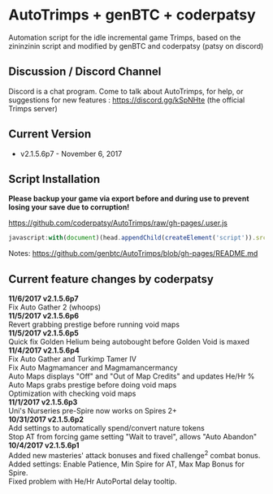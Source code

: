 # AutoTrimps + genBTC + coderpatsy
Automation script for the idle incremental game Trimps, based on the zininzinin script and modified by genBTC and coderpatsy (patsy on discord)<br />

## Discussion / Discord Channel
Discord is a chat program. Come to talk about AutoTrimps, for help, or suggestions for new features : https://discord.gg/kSpNHte (the official Trimps server)

## Current Version
- v2.1.5.6p7 - November 6, 2017

## Script Installation
**Please backup your game via export before and during use to prevent losing your save due to corruption!**

https://github.com/coderpatsy/AutoTrimps/raw/gh-pages/.user.js

```js
javascript:with(document)(head.appendChild(createElement('script')).src='https://coderpatsy.github.io/AutoTrimps/AutoTrimps2.js')._
```

Notes: https://github.com/genbtc/AutoTrimps/blob/gh-pages/README.md

## Current feature changes by coderpatsy
**11/6/2017 v2.1.5.6p7**
<br>Fix Auto Gather 2 (whoops)
<br>**11/5/2017 v2.1.5.6p6**
<br>Revert grabbing prestige before running void maps
<br>**11/5/2017 v2.1.5.6p5**
<br>Quick fix Golden Helium being autobought before Golden Void is maxed
<br>**11/4/2017 v2.1.5.6p4**
<br>Fix Auto Gather and Turkimp Tamer IV
<br>Fix Auto Magmamancer and Magmamancermancy
<br>Auto Maps displays "Off" and "Out of Map Credits" and updates He/Hr %
<br>Auto Maps grabs prestige before doing void maps
<br>Optimization with checking void maps
<br>**11/1/2017 v2.1.5.6p3**
<br>Uni's Nurseries pre-Spire now works on Spires 2+
<br>**10/31/2017 v2.1.5.6p2**
<br>Add settings to automatically spend/convert nature tokens
<br>Stop AT from forcing game setting "Wait to travel", allows "Auto Abandon"
<br>**10/4/2017 v2.1.5.6p1**
<br>Added new masteries' attack bonuses and fixed challenge<sup>2</sup> combat bonus.
<br>Added settings: Enable Patience, Min Spire for AT, Max Map Bonus for Spire.
<br>Fixed problem with He/Hr AutoPortal delay tooltip.
